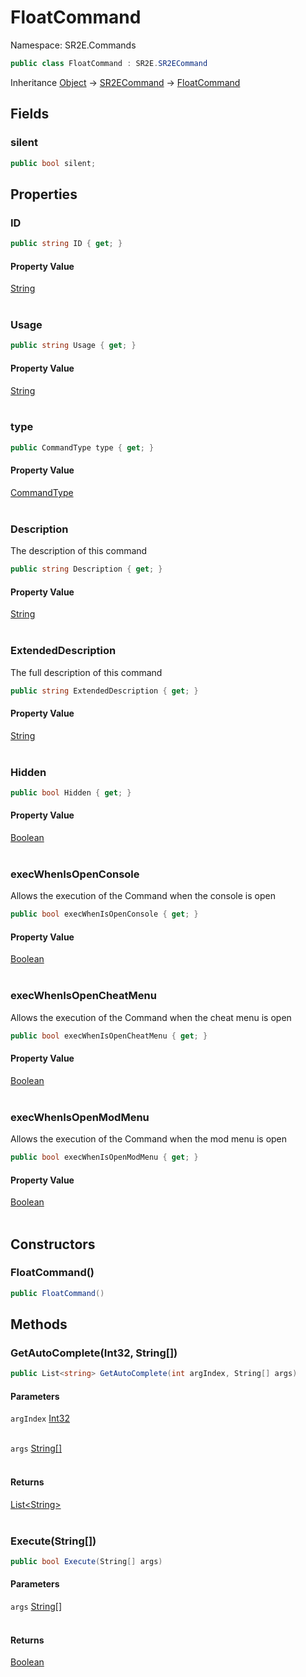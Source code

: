 # FloatCommand

Namespace: SR2E.Commands

```csharp
public class FloatCommand : SR2E.SR2ECommand
```

Inheritance [Object](https://docs.microsoft.com/en-us/dotnet/api/system.object) → [SR2ECommand](/docs/dev/api/sr2e/sr2ecommand) → [FloatCommand](/docs/dev/api/sr2e/commands/floatcommand)

## Fields

### **silent**

```csharp
public bool silent;
```

## Properties

### **ID**

```csharp
public string ID { get; }
```

#### Property Value

[String](https://docs.microsoft.com/en-us/dotnet/api/system.string)<br></br>

### **Usage**

```csharp
public string Usage { get; }
```

#### Property Value

[String](https://docs.microsoft.com/en-us/dotnet/api/system.string)<br></br>

### **type**

```csharp
public CommandType type { get; }
```

#### Property Value

[CommandType](/docs/dev/api/sr2e/commandtype)<br></br>

### **Description**

The description of this command

```csharp
public string Description { get; }
```

#### Property Value

[String](https://docs.microsoft.com/en-us/dotnet/api/system.string)<br></br>

### **ExtendedDescription**

The full description of this command

```csharp
public string ExtendedDescription { get; }
```

#### Property Value

[String](https://docs.microsoft.com/en-us/dotnet/api/system.string)<br></br>

### **Hidden**

```csharp
public bool Hidden { get; }
```

#### Property Value

[Boolean](https://docs.microsoft.com/en-us/dotnet/api/system.boolean)<br></br>

### **execWhenIsOpenConsole**

Allows the execution of the Command when the console is open

```csharp
public bool execWhenIsOpenConsole { get; }
```

#### Property Value

[Boolean](https://docs.microsoft.com/en-us/dotnet/api/system.boolean)<br></br>

### **execWhenIsOpenCheatMenu**

Allows the execution of the Command when the cheat menu is open

```csharp
public bool execWhenIsOpenCheatMenu { get; }
```

#### Property Value

[Boolean](https://docs.microsoft.com/en-us/dotnet/api/system.boolean)<br></br>

### **execWhenIsOpenModMenu**

Allows the execution of the Command when the mod menu is open

```csharp
public bool execWhenIsOpenModMenu { get; }
```

#### Property Value

[Boolean](https://docs.microsoft.com/en-us/dotnet/api/system.boolean)<br></br>

## Constructors

### **FloatCommand()**

```csharp
public FloatCommand()
```

## Methods

### **GetAutoComplete(Int32, String[])**

```csharp
public List<string> GetAutoComplete(int argIndex, String[] args)
```

#### Parameters

`argIndex` [Int32](https://docs.microsoft.com/en-us/dotnet/api/system.int32)<br></br>

`args` [String[]](https://docs.microsoft.com/en-us/dotnet/api/system.string)<br></br>

#### Returns

[List&lt;String&gt;](https://docs.microsoft.com/en-us/dotnet/api/system.collections.generic.list-1)<br></br>

### **Execute(String[])**

```csharp
public bool Execute(String[] args)
```

#### Parameters

`args` [String[]](https://docs.microsoft.com/en-us/dotnet/api/system.string)<br></br>

#### Returns

[Boolean](https://docs.microsoft.com/en-us/dotnet/api/system.boolean)<br></br>
